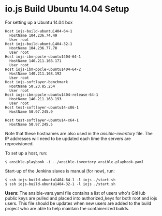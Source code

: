 # io.js Build Ubuntu 14.04 Setup

For setting up a Ubuntu 14.04 box

```text
Host iojs-build-ubuntu1404-64-1
  HostName 104.236.74.49
  User root
Host iojs-build-ubuntu1404-32-1
  HostName 104.236.77.78
  User root
Host iojs-ibm-ppcle-ubuntu1404-64-1
  HostName 140.211.168.171
  User root
Host iojs-ibm-ppcle-ubuntu1404-64-2
  HostName 140.211.168.192
  User root
Host iojs-softlayer-benchmark
  HostName 50.23.85.254
  User root
Host iojs-ibm-ppcle-ubuntu1404-release-64-1
  HostName 140.211.168.193
  User root
Host test-softlayer-ubuntu14-x86-1
  HostName 50.97.245.9

Host test-softlayer-ubuntu14-x64-1
  HostName 50.97.245.5
```

Note that these hostnames are also used in the *ansible-inventory* file. The IP addresses will need to be updated each time the servers are reprovisioned.

To set up a host, run:

```text
$ ansible-playbook -i ../ansible-inventory ansible-playbook.yaml
```

Start-up of the Jenkins slaves is manual (for now), run:

```text
$ ssh iojs-build-ubuntu1404-64-1 -l iojs ./start.sh
$ ssh iojs-build-ubuntu1404-32-1 -l iojs ./start.sh
```

**Users**: The ansible-vars.yaml file contains a list of users who's GitHub public keys are pulled and placed into authorized_keys for both root and iojs users. This file should be updates when new users are added to the build project who are able to help maintain the containerized builds.
